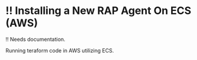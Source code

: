 # !! Installing a New RAP Agent On ECS \(AWS\)

!! Needs documentation.

Running teraform code in AWS utilizing ECS.

